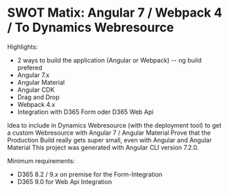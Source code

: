 # SWOT Matix: Angular 7 / Webpack 4 / To Dynamics Webresource

Highlights:

* 2 ways to build the application (Angular or Webpack) -- ng build prefered
* Angular 7.x
* Angular Material
* Angular CDK
* Drag and Drop
* Webpack 4.x
* Integration with D365 Form oder D365 Web Api

Idea to include in Dynamics Webresource (with the deployment tool) to get a custom Webresource with Angular 7 / Angular Material
Prove that the Production Build really gets super small, even with Angular and Angular Material
This project was generated with Angular CLI version 7.2.0.

Minimum requirements:

* D365 8.2 / 9.x on premise for the Form-Integration
* D365 9.0 for Web Api Integration

